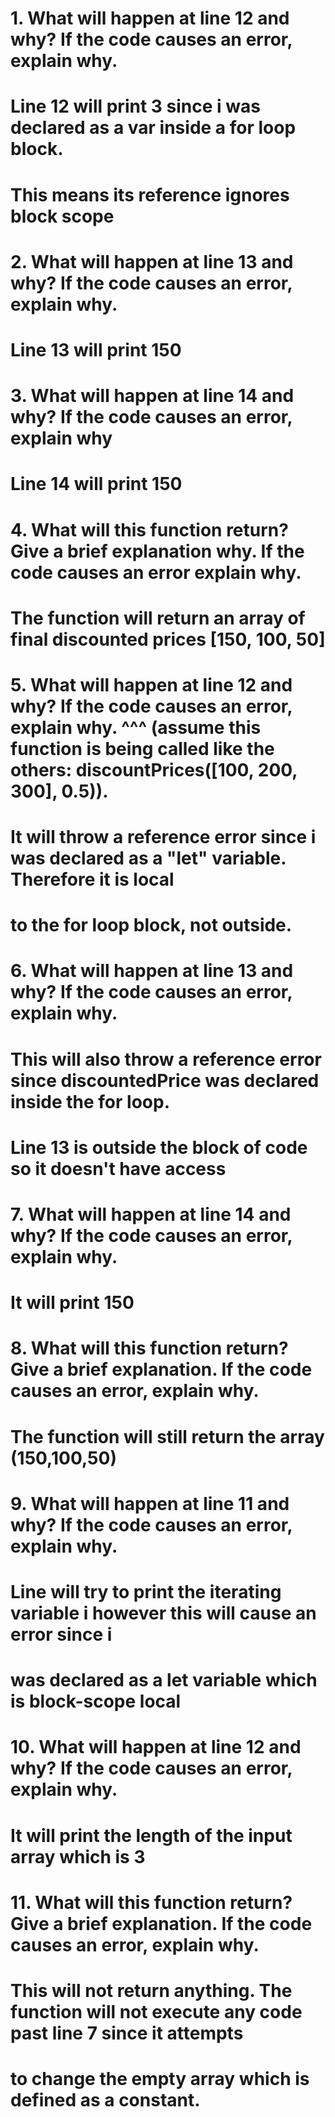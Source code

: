 # 1. What will happen at line 12 and why? If the code causes an error, explain why. 
#    Line 12 will print 3 since i was declared as a var inside a for loop block. 
#     This means its reference ignores block scope
#
# 2. What will happen at line 13 and why? If the code causes an error, explain why. 
#    Line 13 will print 150
# 
# 3. What will happen at line 14 and why? If the code causes an error, explain why
#    Line 14 will print 150
#
# 4. What will this function return? Give a brief explanation why. If the code causes an error explain why.
#    The function will return an array of final discounted prices [150, 100, 50]
#
# 5. What will happen at line 12 and why?  If the code causes an error, explain why. ^^^ (assume this function is being called like the others: discountPrices([100, 200, 300], 0.5)).
#    It will throw a reference error since i was declared as a "let" variable. Therefore it is local
#    to the for loop block, not outside.
#
# 6. What will happen at line 13 and why? If the code causes an error, explain why. 
#    This will also throw a reference error since discountedPrice was declared inside the for loop. 
#    Line 13 is outside the block of code so it doesn't have access
#
# 7. What will happen at line 14 and why? If the code causes an error, explain why. 
#    It will print 150
#
# 8. What will this function return? Give a brief explanation. If the code causes an error, explain why. 
#    The function will still return the array (150,100,50)
#
# 9. What will happen at line 11 and why? If the code causes an error, explain why. 
#    Line will try to print the iterating variable i however this will cause an error since i
#    was declared as a let variable which is block-scope local
#
# 10. What will happen at line 12 and why? If the code causes an error, explain why.
#     It will print the length of the input array which is 3
#
# 11. What will this function return? Give a brief explanation. If the code causes an error, explain why. 
#    This will not return anything. The function will not execute any code past line 7 since it attempts
#    to change the empty array which is defined as a constant. 

